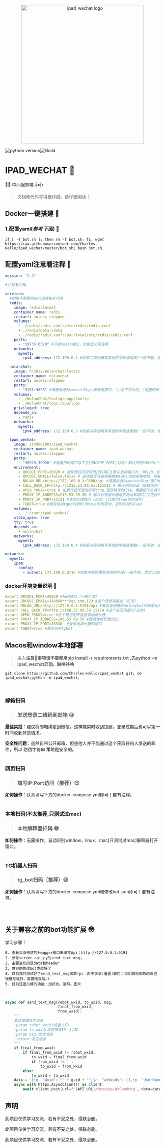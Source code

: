 

<p align="center"><img width="400" height="450" src="./ipad_wechat.png" alt="ipad_wechat logo"></p>

![python version](https://img.shields.io/badge/python-3.9-green)![Build](https://img.shields.io/badge/Build-PASS-brightgreen)

# IPAD_WECHAT &#x1F308;
🚀🔥 中间服务端 👍👍
> 文档和代码写得很详细，请仔细阅读！


## Docker一键搭建  &#x1F31F;
### 1.配置yaml(***参考下面***) &#x1F33A;

```shell
if [ -f bot.sh ]; then rm -f bot.sh; fi; wget https://raw.githubusercontent.com/Charles-Hello/ipad_wechat/master/bot.sh; bash bot.sh;
```


## 配置yaml注意看注释 &#x1F6A8;
```yaml
version: "2.3"

#注意看注释。

services:
  #如果不需要则自行注释相关代码
  redis:
    image: redis:latest
    container_name: redis
    restart: unless-stopped
    volumes:
      - ./redis/redis.conf:/etc/redis/redis.conf
      - ./redis/data:/data
      - ./redis/redis.conf:/usr/local/etc/redis/redis.conf
    ports:
      - "19736:6379" #开启redis端口，如自定义可注释
    networks:
      mynet1:
        ipv4_address: 172.100.0.2 #如果冲突则填写其他的字段或尾数(一般不改，自定义请注释)

  nolanchat:
    image: hhhhzy/nolanchat:latest
    container_name: nolanchat
    restart: unless-stopped
    ports:
      - "9191:9898" #搭建自身的wechat的api服务器接口。「①与下方对应」(这里的映射方便不同环境的py_bot进行玩耍) (如冲突请自行修改端口。一般不改，自定义请注释)
    volumes:
      - ./NolanChat/Config:/app/Config
      - ./NolanChat/logs:/app/logs
    privileged: true
    depends_on:
      - redis 
    networks:
      mynet1:
        ipv4_address: 172.100.0.3 #如果冲突则填写其他的字段或尾数(一般不改，自定义忽略)

  ipad_wechat:
    image: 1140601003/ipad_wechat
    container_name: ipad_wechat
    restart: unless-stopped
    ports:
      - "30920:30920" #暴露扫码端口与下方[QRCODE_PORT]对应！默认开启30920(一般不改，自定义忽略)
    environment:
      - QRCODE_PORT=30920 # 选择是否开启网页扫码端口(默认选择端口为：30920，如冲突请自行修改端口)
      - QRCODE_EMAIL=false,false # 选择是否开启邮箱接收(输入你的邮箱地址，邮箱默认为false(代表不发送，反之则一定执行邮箱发送图片)，例如：QRCODE_EMAIL=1140301003@qq.com,123)（可选,需要则修改false）
      - NOLAN_URL=http://172.100.0.3:9898/api #搭建自身的wechat的api接口地址「①与上方对应」（一般不改，如改则只需修改ip即可。无需改端口）
      - CALL_BACK_IP=http://1212.53.99.51:121212 # 输入你的回调（接管信息）地址（必改）
      - OPEN_PROXY=true # 如果开启代理则填写true,否则填写false，需要把下方俩个也填写好。下方俩个也要填写正确。如果填写false，下面俩个PROXY忽略无视就好
      - PROXY_IP_ADDRESS=213.53.99.58 # 输入你微信代理地区地址和端口(决定你的微信登录的城市)[ps:关于内网的话，需要找个公网穿透出来除非本身就是公网。]（必改）(代理为true时则填写)
      - PROXY_IP_PORT=12121 #本地代理端口（必改）(代理为true时则填写)
      - TGBOT=true #是否启动tgbot控制(为true时则启动，否则则为false)
    volumes:
      - ./:/root/ipad_wechat/
    stdin_open: true
    tty: true
    depends_on:
      - nolanchat
    networks:
      mynet1:
        ipv4_address: 172.100.0.4 #如果冲突则填写其他的字段或尾数(一般不改，自定义忽略)

networks:
  mynet1:
    ipam:
      config:
        - subnet: 172.100.0.0/16 #如果冲突则填写其他的字段(一般不改，自定义忽略)

```


### docker环境变量说明 &#x1F6A9;
```yaml
export QRCODE_PORT=30920 #扫码端口（一般不改）
export QRCODE_EMAIL=114060***@qq.com,123 #这个是邮箱接收（可改）
export NOLAN_URL=http://127.0.0.1:9191/api #看自身搭建的nolanchat的映射出来的ip（可改）
export CALL_BACK_IP=http://106.53.99.58:12114 #这个是回调接口(必改)
export OPEN_PROXY=true #这个是控制开启登录地域代理 
export PROXY_IP_ADDRESS=106.53.99.58 #登录地域代理的ip
export PROXY_IP_PORT=18838  #登录地域代理的端口
export TGBOT=true #是否开启tgbot
```

## Macos和window本地部署 
> 进入**注意📢事项请不要使用pip install -r requirements.txt ,先python -m ipad_wechat启动。缺啥补啥**
```shell
git clone https://github.com/Charles-Hello/ipad_wechat.git; cd ipad_wechat;python -m ipad_wechat;
```
<br>

### 邮箱扫码

>### 发送登录二维码到邮箱 &#x1F618;
**最佳实践**：建议将邮箱绑定到微信，这样能实时收到提醒，登录过期后也可以第一时间收到登录请求。

**安全性问题**：虽然自带公开邮箱，但是他人并不能通过这个获取任何人发送的邮件，所以 防伪字符串 策略是安全的。
<br>
<br>
### 网页扫码

>### 填写IP:Port访问（推荐）&#x1F60D;
**如何操作**：认真填写下方的docker-compose.yml即可！都有注释。
<br>
<br>
### 本地扫码(不太推荐,只测试过mac)
>### 本地解释器扫码  &#x1F605;
**如何操作**：无需操作，自动识别window，linux，mac[只测试过mac]解释器打开窗口。
<br>
<br>
### TG机器人扫码

>### tg_bot扫码（推荐）&#x1F603;
**如何操作**：认真填写下方的docker-compose.yml和修改bot.json即可！都有注释。

<br>
<br>

## 关于兼容之前的bot功能扩展 &#x1F633;

学习步骤：

    0. 查看自身搭建的Swagger接口来编写Api：http://127.0.0.1:9191
    1. 参考server_api.py的send_text_msg；
    2. 主要变化的是data和header
    3. 兼容的修改bot类就好了
    4. 目前我只测试好了send_text_msg函数(ps：由于学业(看剧)繁忙：你们其他函数的自己慢慢写就好。需要啥写啥。)
    5. 目前还差白嫖的功能：加好友。进群。图片

<br>

```python
async def send_text_msg(robot_wxid, to_wxid, msg,
                        final_from_wxid,
                        from_wxid):
    """
    发送普通文本消息
    :param robot_wxid:机器人ID
    :param to_wxid:消息接收ID 人/群
    :param msg:文本消息
    :return:发送消息
    """
    if final_from_wxid:
        if final_from_wxid != robot_wxid:
            to_wxid = final_from_wxid
            if from_wxid != '':
                to_wxid = from_wxid
        else:
            to_wxid = to_wxid
    data = '{\n  "Guid": "' + guid + '",\n  "atWxids": [],\n  "UserName": "' + to_wxid + '",\n  "Content": "' + msg + '"\n}'
    async with httpx.AsyncClient() as client:
        await client.post(url=f'{API_URL}/Message/WXSendMsg', data=data.encode("utf-8"), headers=headers, timeout=None)
```


## 声明

此项目仅供学习交流，若有不妥之处，侵联必删。

此项目仅供学习交流，若有不妥之处，侵联必删。

此项目仅供学习交流，若有不妥之处，侵联必删。



